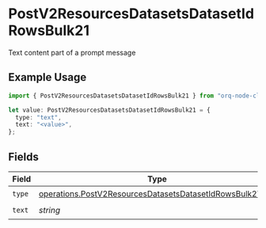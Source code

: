 # PostV2ResourcesDatasetsDatasetIdRowsBulk21

Text content part of a prompt message

## Example Usage

```typescript
import { PostV2ResourcesDatasetsDatasetIdRowsBulk21 } from "orq-node-client/models/operations";

let value: PostV2ResourcesDatasetsDatasetIdRowsBulk21 = {
  type: "text",
  text: "<value>",
};
```

## Fields

| Field                                                                                                                                | Type                                                                                                                                 | Required                                                                                                                             | Description                                                                                                                          |
| ------------------------------------------------------------------------------------------------------------------------------------ | ------------------------------------------------------------------------------------------------------------------------------------ | ------------------------------------------------------------------------------------------------------------------------------------ | ------------------------------------------------------------------------------------------------------------------------------------ |
| `type`                                                                                                                               | [operations.PostV2ResourcesDatasetsDatasetIdRowsBulk2Type](../../models/operations/postv2resourcesdatasetsdatasetidrowsbulk2type.md) | :heavy_check_mark:                                                                                                                   | N/A                                                                                                                                  |
| `text`                                                                                                                               | *string*                                                                                                                             | :heavy_check_mark:                                                                                                                   | N/A                                                                                                                                  |